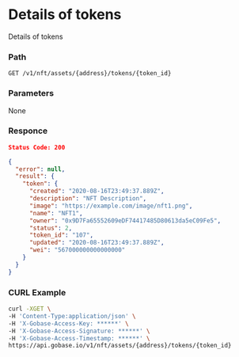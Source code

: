 # Details of tokens

Details of tokens

### Path
```
GET /v1/nft/assets/{address}/tokens/{token_id}
```

### Parameters

None

### Responce
```json
Status Code: 200

{
  "error": null,
  "result": {
    "token": {
      "created": "2020-08-16T23:49:37.889Z",
      "description": "NFT Description",
      "image": "https://example.com/image/nft1.png",
      "name": "NFT1",
      "owner": "0x9D7Fa65552609eDF74417485D80613da5eC09Fe5",
      "status": 2,
      "token_id": "107",
      "updated": "2020-08-16T23:49:37.889Z",
      "wei": "567000000000000000"
    }
  }
}
```

### CURL Example
```bash
curl -XGET \
-H 'Content-Type:application/json' \
-H 'X-Gobase-Access-Key: ******' \
-H 'X-Gobase-Access-Signature: ******' \
-H 'X-Gobase-Access-Timestamp: ******' \
https://api.gobase.io/v1/nft/assets/{address}/tokens/{token_id}
```
